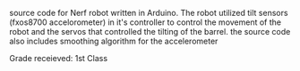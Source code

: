 source code for Nerf robot written in Arduino. The robot utilized tilt sensors (fxos8700 accelorometer) in 
it's controller to control the movement of the robot and the servos that controlled the tilting of the barrel.
the source code also includes smoothing algorithm for the accelerometer

Grade receieved: 1st Class
